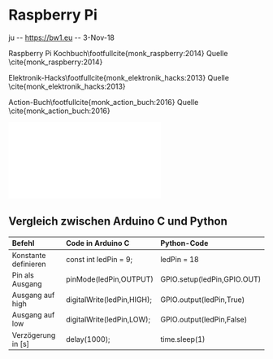 # Raspberry Pi

ju -- https://bw1.eu -- 3-Nov-18  

Raspberry Pi Kochbuch\footfullcite{monk_raspberry:2014} Quelle \cite{monk_raspberry:2014}

Elektronik-Hacks\footfullcite{monk_elektronik_hacks:2013} Quelle \cite{monk_elektronik_hacks:2013}

Action-Buch\footfullcite{monk_action_buch:2016} Quelle \cite{monk_action_buch:2016}



![raspberryPi-3-001](img/raspberryPi-3-001.pdf)

## Vergleich zwischen Arduino C und Python

| **Befehl**          | **Code in Arduino C**    | **Python-Code**         |
|:--------------------|:-------------------------|:------------------------|
|Konstante definieren |const int ledPin = 9;     | ledPin = 18            |
|Pin als Ausgang      |pinMode(ledPin,OUTPUT)    | GPIO.setup(ledPin,GPIO.OUT)|
|Ausgang auf high     |digitalWrite(ledPin,HIGH);| GPIO.output(ledPin,True)   |
|Ausgang auf low      |digitalWrite(ledPin,LOW); | GPIO.output(ledPin,False)  |
|Verzögerung in [s]   |delay(1000);              | time.sleep(1)           |